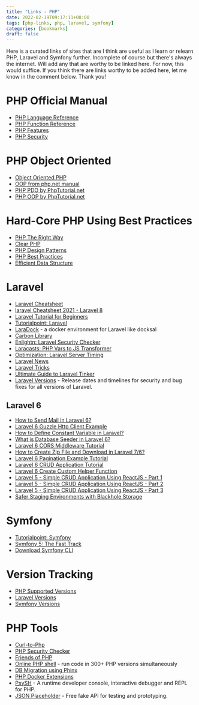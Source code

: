 ```yaml
---
title: "Links - PHP"
date: 2022-02-19T09:17:11+08:00
tags: [php-links, php, laravel, symfony]
categories: [bookmarks]
draft: false
---
```

Here is a curated links of sites that are I think are useful as I learn or relearn PHP, Laravel and Symfony further. Incomplete of course but there's always the internet. Will add any that are worthy to be linked here. For now, this would suffice. If you think there are links worthy to be added here, let me know in the comment below. Thank you!

# PHP Official Manual
* [PHP Language Reference](https://www.php.net/manual/en/langref.php)
* [PHP Function Reference](https://www.php.net/manual/en/funcref.php)
* [PHP Features](https://www.php.net/manual/en/features.php)
* [PHP Security](https://www.php.net/manual/en/security.php)

# PHP Object Oriented
* [Object Oriented PHP](https://phpenthusiast.com/)
* [OOP from php.net manual](https://www.php.net/manual/en/language.oop5.php)
* [PHP PDO by PhpTutorial.net](https://www.phptutorial.net/php-pdo/)
* [PHP OOP by PhpTutorial.net](https://www.phptutorial.net/php-oop/)

# Hard-Core PHP Using Best Practices
* [PHP The Right Way](https://phptherightway.com/)
* [Clear PHP](https://github.com/dseguy/clearPHP/blob/master/rules/README.md)
* [PHP Design Patterns](https://designpatternsphp.readthedocs.io/en/latest/README.html)
* [PHP Best Practices](https://phpbestpractices.org/)
* [Efficient Data Structure](https://medium.com/@rtheunissen/efficient-data-structures-for-php-7-9dda7af674cd)

# Laravel
* [Laravel Cheatsheet](https://dev.to/ericchapman/my-beloved-laravel-cheat-sheet-3l73)
* [laravel Cheatsheet 2021 - Laravel 8](https://learninglaravel.net/cheatsheet/)
* [Laravel Tutorial for Beginners](https://www.guru99.com/laravel-tutorial.html)
* [Tutorialpoint: Laravel](https://www.tutorialspoint.com/laravel/index.htm)
* [LaraDock](https://laradock.io) - a docker environment for Laravel like docksal
* [Carbon Library](https://www.digitalocean.com/community/tutorials/easier-datetime-in-laravel-and-php-with-carbon)
* [Enlightn: Laravel Security Checker](https://github.com/enlightn/laravel-security-checker)
* [Laracasts: PHP Vars to JS Transformer](https://github.com/laracasts/PHP-Vars-To-Js-Transformer)
* [Optimization: Laravel Server Timing](https://github.com/beyondcode/laravel-server-timing)
* [Laravel News](https://laravel-news.com/)
* [Laravel Tricks](https://laravel-tricks.com/tricks)
* [Ultimate Guide to Laravel Tinker](https://beyondco.de/blog/the-ultimate-guide-to-php-artisan-tinker)
* [Laravel Versions](https://laravelversions.com/en) - Release dates and timelines for security and bug fixes for all versions of Laravel.

## Laravel 6
* [How to Send Mail in Laravel 6?](https://www.itsolutionstuff.com/post/how-to-send-mail-in-laravel-6example.html)
* [Laravel 6 Guzzle Http Client Example](https://www.itsolutionstuff.com/post/laravel-6-guzzle-http-client-exampleexample.html)
* [How to Define Constant Variable in Laravel?](https://www.itsolutionstuff.com/post/how-to-define-constant-variable-in-laravel-6example.html)
* [What is Database Seeder in Laravel 6?](https://www.itsolutionstuff.com/post/what-is-database-seeder-in-laravel-6example.html)
* [Laravel 6 CORS Middleware Tutorial](https://www.itsolutionstuff.com/post/laravel-6-cors-middleware-tutorialexample.html)
* [How to Create Zip File and Download in Laravel 7/6?](https://www.itsolutionstuff.com/post/how-to-create-zip-file-and-download-in-laravel-6example.html)
* [Laravel 6 Pagination Example Tutorial](https://www.itsolutionstuff.com/post/laravel-6-pagination-example-tutorialexample.html)
* [Laravel 6 CRUD Application Tutorial](https://www.itsolutionstuff.com/post/laravel-6-crud-application-tutorialexample.html)
* [Laravel 6 Create Custom Helper Function](https://www.itsolutionstuff.com/post/laravel-6-create-custom-helper-functionexample.html)
* [Laravel 5 - Simple CRUD Application Using ReactJS - Part 1](https://www.itsolutionstuff.com/post/laravel-5-simple-crud-application-using-reactjs-part-1example.html)
* [Laravel 5 - Simple CRUD Application Using ReactJS - Part 2](https://www.itsolutionstuff.com/post/laravel-5-simple-crud-application-using-reactjs-part-2example.html)
* [Laravel 5 - Simple CRUD Application Using ReactJS - Part 3](https://www.itsolutionstuff.com/post/laravel-5-simple-crud-application-using-reactjs-part-3example.html)
* [Safer Staging Environments with Blackhole Storage](https://laravel-news.com/safer-staging-environments-with-blackhole-storage)

# Symfony
* [Tutorialpoint: Symfony](https://www.tutorialspoint.com/symfony/index.htm)
* [Symfony 5: The Fast Track](https://symfony.com/doc/current/the-fast-track/en/index.html)
* [Download Symfony CLI](https://github.com/symfony-cli/symfony-cli/releases)

# Version Tracking
* [PHP Supported Versions](https://www.php.net/supported-versions.php)
* [Laravel Versions](https://laravelversions.com/en)
* [Symfony Versions](https://symfony.com/releases)

# PHP Tools
* [Curl-to-Php](https://incarnate.github.io/curl-to-php/)
* [PHP Security Checker](https://github.com/fabpot/local-php-security-checker)
* [Friends of PHP](https://github.com/FriendsOfPHP)
* [Online PHP shell](https://3v4l.org/) - run code in 300+ PHP versions simultaneously
* [DB Migration using Phinx](https://phinx.org/)
* [PHP Docker Extensions](https://github.com/mlocati/docker-php-extension-installer)
* [PsySH](https://psysh.org) - A runtime developer console, interactive debugger and REPL for PHP.
* [JSON Placeholder](https://jsonplaceholder.typicode.com/) - Free fake API for testing and prototyping.
